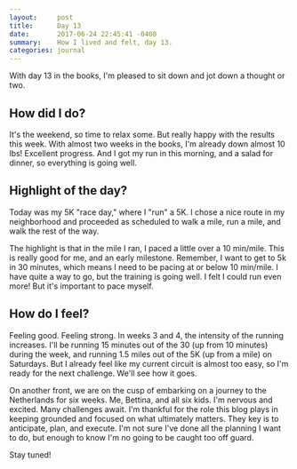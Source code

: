 ```yaml
---
layout:     post
title:      Day 13
date:       2017-06-24 22:45:41 -0400
summary:    How I lived and felt, day 13.
categories: journal
---
```


With day 13 in the books, I'm pleased to sit down and jot down a thought or two.

## How did I do?

It's the weekend, so time to relax some. But really happy with the results this week. With almost two weeks in the books, I'm already down almost 10 lbs! Excellent progress. And I got my run in this morning, and a salad for dinner, so everything is going well.

## Highlight of the day?

Today was my 5K "race day," where I "run" a 5K. I chose a nice route in my neighborhood and proceeded as scheduled to walk a mile, run a mile, and walk the rest of the way.

The highlight is that in the mile I ran, I paced a little over a 10 min/mile. This is really good for me, and an early milestone. Remember, I want to get to 5k in 30 minutes, which means I need to be pacing at or below 10 min/mile. I have quite a way to go, but the training is going well. I felt I could run even more! But it's important to pace myself.

## How do I feel?

Feeling good. Feeling strong. In weeks 3 and 4, the intensity of the running increases. I'll be running 15 minutes out of the 30 (up from 10 minutes) during the week, and running 1.5 miles out of the 5K (up from a mile) on Saturdays. But I already feel like my current circuit is almost too easy, so I'm ready for the next challenge. We'll see how it goes.

On another front, we are on the cusp of embarking on a journey to the Netherlands for six weeks. Me, Bettina, and all six kids. I'm nervous and excited. Many challenges await. I'm thankful for the role this blog plays in keeping grounded and focused on what ultimately matters. They key is to anticipate, plan, and execute. I'm not sure I've done all the planning I want to do, but enough to know I'm no going to be caught too off guard.

Stay tuned!
